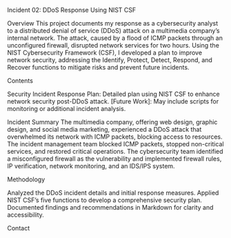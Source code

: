 Incident 02: DDoS Response Using NIST CSF

Overview
This project documents my response as a cybersecurity analyst to a distributed denial of service (DDoS) attack on a multimedia company’s internal network. The attack, caused by a flood of ICMP packets through an unconfigured firewall, disrupted network services for two hours. Using the NIST Cybersecurity Framework (CSF), I developed a plan to improve network security, addressing the Identify, Protect, Detect, Respond, and Recover functions to mitigate risks and prevent future incidents.

Contents

Security Incident Response Plan: Detailed plan using NIST CSF to enhance network security post-DDoS attack.
[Future Work]: May include scripts for monitoring or additional incident analysis.

Incident Summary
The multimedia company, offering web design, graphic design, and social media marketing, experienced a DDoS attack that overwhelmed its network with ICMP packets, blocking access to resources. The incident management team blocked ICMP packets, stopped non-critical services, and restored critical operations. The cybersecurity team identified a misconfigured firewall as the vulnerability and implemented firewall rules, IP verification, network monitoring, and an IDS/IPS system.

Methodology

Analyzed the DDoS incident details and initial response measures.
Applied NIST CSF’s five functions to develop a comprehensive security plan.
Documented findings and recommendations in Markdown for clarity and accessibility.

Contact
